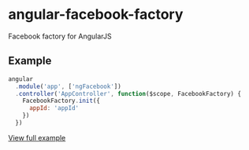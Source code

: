 # angular-facebook-factory
Facebook factory for AngularJS

## Example
```javascript
angular
  .module('app', ['ngFacebook'])
  .controller('AppController', function($scope, FacebookFactory) {
    FacebookFactory.init({
      appId: 'appId'
    })
  })
```
[View full example](./examples/index.html)